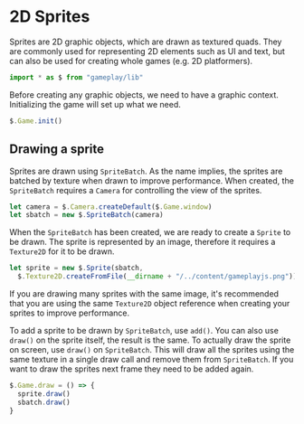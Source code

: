 # 2D Sprites

Sprites are 2D graphic objects, which are drawn as textured quads. They are 
commonly used for representing 2D elements such as UI and text, but can also be 
used for creating whole games (e.g. 2D platformers).

```javascript
import * as $ from "gameplay/lib"
```

Before creating any graphic objects, we need to have a graphic context. 
Initializing the game will set up what we need.

```javascript
$.Game.init()
```

## Drawing a sprite

Sprites are drawn using `SpriteBatch`. As the name implies, the sprites are 
batched by texture when drawn to improve performance. When created, the 
`SpriteBatch` requires a `Camera` for controlling the view of the sprites.

```javascript
let camera = $.Camera.createDefault($.Game.window)
let sbatch = new $.SpriteBatch(camera)
```

When the `SpriteBatch` has been created, we are ready to create a `Sprite` to 
be drawn. The sprite is represented by an image, therefore it requires a 
`Texture2D` for it to be drawn.

```javascript
let sprite = new $.Sprite(sbatch, 
  $.Texture2D.createFromFile(__dirname + "/../content/gameplayjs.png"))
```

If you are drawing many sprites with the same image, it's recommended that you 
are using the same `Texture2D` object reference when creating your sprites to 
improve performance.

To add a sprite to be drawn by `SpriteBatch`, use `add()`. You can also use 
`draw()` on the sprite itself, the result is the same. To actually draw the 
sprite on screen, use `draw()` on `SpriteBatch`. This will draw all the sprites 
using the same texture in a single draw call and remove them from `SpriteBatch`. 
If you want to draw the sprites next frame they need to be added again.

```javascript
$.Game.draw = () => {
  sprite.draw()
  sbatch.draw()
}
```
